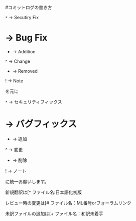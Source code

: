#コミットログの書き方

`*` -> Secutiry Fix

# -> Bug Fix

+ -> Addition

^ -> Change

- -> Removed

! -> Note

を元に

`*` -> セキュリティフィックス

# -> バグフィックス

+ -> 追加

^ -> 変更

- -> 削除

! -> ノート


に統一お願いします。

新規翻訳は[^ ファイル名:日本語化初版

レビュー時の変更は[# ファイル名：ML番号orフォーラムリンク

未訳ファイルの追加は[+ ファイル名：和訳未着手